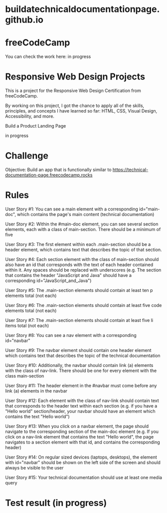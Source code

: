 # buildatechnicaldocumentationpage.github.io

# freeCodeCamp
You can check the work here: in progress

# Responsive Web Design Projects
This is a project for the Responsive Web Design Certification from freeCodeCamp.

By working on this project, I got the chance to apply all of the skills, principles, and concepts I have learned so far: HTML, CSS, Visual Design, Accessibility, and more.

Build a Product Landing Page

in progress

# Challenge
Objective: Build an app that is functionally similar to https://technical-documentation-page.freecodecamp.rocks

# Rules

User Story #1: You can see a main element with a corresponding id="main-doc", which contains the page's main content (technical documentation)

User Story #2: Within the #main-doc element, you can see several section elements, each with a class of main-section. There should be a minimum of five

User Story #3: The first element within each .main-section should be a header element, which contains text that describes the topic of that section.

User Story #4: Each section element with the class of main-section should also have an id that corresponds with the text of each header contained within it. Any spaces should be replaced with underscores (e.g. The section that contains the header "JavaScript and Java" should have a corresponding id="JavaScript_and_Java")

User Story #5: The .main-section elements should contain at least ten p elements total (not each)

User Story #6: The .main-section elements should contain at least five code elements total (not each)

User Story #7: The .main-section elements should contain at least five li items total (not each)

User Story #8: You can see a nav element with a corresponding id="navbar"

User Story #9: The navbar element should contain one header element which contains text that describes the topic of the technical documentation

User Story #10: Additionally, the navbar should contain link (a) elements with the class of nav-link. There should be one for every element with the class main-section

User Story #11: The header element in the #navbar must come before any link (a) elements in the navbar

User Story #12: Each element with the class of nav-link should contain text that corresponds to the header text within each section (e.g. if you have a "Hello world" section/header, your navbar should have an element which contains the text "Hello world")

User Story #13: When you click on a navbar element, the page should navigate to the corresponding section of the main-doc element (e.g. If you click on a nav-link element that contains the text "Hello world", the page navigates to a section element with that id, and contains the corresponding header)

User Story #14: On regular sized devices (laptops, desktops), the element with id="navbar" should be shown on the left side of the screen and should always be visible to the user

User Story #15: Your technical documentation should use at least one media query

# Test result (in progress)
